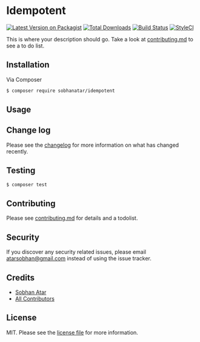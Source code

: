 # Idempotent

[![Latest Version on Packagist][ico-version]][link-packagist]
[![Total Downloads][ico-downloads]][link-downloads]
[![Build Status][ico-travis]][link-travis]
[![StyleCI][ico-styleci]][link-styleci]

This is where your description should go. Take a look at [contributing.md](contributing.md) to see a to do list.

## Installation

Via Composer

``` bash
$ composer require sobhanatar/idempotent
```

## Usage

## Change log

Please see the [changelog](changelog.md) for more information on what has changed recently.

## Testing

``` bash
$ composer test
```

## Contributing

Please see [contributing.md](contributing.md) for details and a todolist.

## Security

If you discover any security related issues, please email atarsobhan@gmail.com instead of using the issue tracker.

## Credits

- [Sobhan Atar][link-author]
- [All Contributors][link-contributors]

## License

MIT. Please see the [license file](license.md) for more information.

[ico-version]: https://img.shields.io/packagist/v/sobhanatar/idempotent.svg?style=flat-square
[ico-downloads]: https://img.shields.io/packagist/dt/sobhanatar/idempotent.svg?style=flat-square
[ico-travis]: https://img.shields.io/travis/sobhanatar/idempotent/master.svg?style=flat-square
[ico-styleci]: https://styleci.io/repos/12345678/shield

[link-packagist]: https://packagist.org/packages/sobhanatar/idempotent
[link-downloads]: https://packagist.org/packages/sobhanatar/idempotent
[link-travis]: https://travis-ci.org/sobhanatar/idempotent
[link-styleci]: https://styleci.io/repos/12345678
[link-author]: https://github.com/sobhanatar
[link-contributors]: ../../contributors
